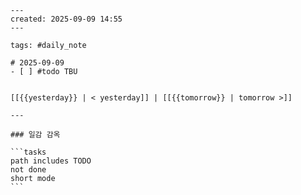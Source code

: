 ````
---
created: 2025-09-09 14:55
---

tags: #daily_note

# 2025-09-09
- [ ] #todo TBU


[[{{yesterday}} | < yesterday]] | [[{{tomorrow}} | tomorrow >]]

---

### 일감 감옥

```tasks
path includes TODO
not done
short mode
```
````